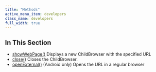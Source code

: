 ```yaml
---
title: "Methods"
active_menu_item: developers
class_name: developers
full_width: true
---
```



## In This Section

 - [showWebPage()](/developers/documentation/ac-mobile-build-phonegap/ac-mobile-build/ac-build-plugins/child-browser/methods/showwebpage)
    Displays a new ChildBrowser with the specified URL
 - [close()](/developers/documentation/ac-mobile-build-phonegap/ac-mobile-build/ac-build-plugins/child-browser/methods/close3)
    Closes the ChildBrowser.
 - [openExternal()](/developers/documentation/ac-mobile-build-phonegap/ac-mobile-build/ac-build-plugins/child-browser/methods/openexternal)
    (Android only) Opens the URL in a regular browser
